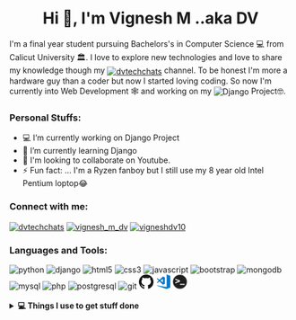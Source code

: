 
<h1 align="center">Hi 👋, I'm Vignesh M ..aka DV</h1>

I'm a final year student pursuing Bachelors's in Computer Science 💻 from Calicut University 🏛. I love to explore new technologies and love to share my knowledge though my
<a href="https://www.youtube.com/c/dvtechchats" target="blank"><img align="center" height="15" width="24" src="https://upload.wikimedia.org/wikipedia/commons/thumb/e/e1/YouTube_play_buttom_icon_%282013-2017%29.svg/1200px-YouTube_play_buttom_icon_%282013-2017%29.svg.png" alt="dvtechchats" height="25" width="35" /></a> channel.
To be honest I'm more a hardware guy than a coder but now I started loving coding. So now I'm currently into Web Development 🕸️ and working on my <img align="center" alt="Django" height="25" width="25" src="https://devicons.github.io/devicon/devicon.git/icons/django/django-original.svg" /> Project🤓.


### Personal Stuffs:

- 💻 I’m currently working on Django Project
- 🌱 I’m currently learning Django
- 👯 I'm looking to collaborate on Youtube.
- ⚡ Fun fact: ... I'm a Ryzen fanboy but I still use my 8 year old Intel Pentium loptop😂


### Connect with me:

<a href="https://www.youtube.com/c/dvtechchats" target="blank"><img align="center" src="https://cdn.jsdelivr.net/npm/simple-icons@3.0.1/icons/youtube.svg" alt="dvtechchats" height="25" width="35" /></a>
<a href="https://instagram.com/vignesh_m_dv" target="blank"><img align="center" src="https://cdn.jsdelivr.net/npm/simple-icons@3.0.1/icons/instagram.svg" alt="vignesh_m_dv" height="25" width="35" /></a>
<a href="https://twitter.com/vigneshdv10" target="blank"><img align="center" src="https://cdn.jsdelivr.net/npm/simple-icons@3.0.1/icons/twitter.svg" alt="vigneshdv10" height="25" width="35" /></a>



### Languages and Tools:

<img src="https://devicons.github.io/devicon/devicon.git/icons/python/python-original.svg" alt="python" width="26" height="26"/> 
<img src="https://devicons.github.io/devicon/devicon.git/icons/django/django-original.svg" alt="django" width="26" height="26"/>
<img src="https://devicons.github.io/devicon/devicon.git/icons/html5/html5-original-wordmark.svg" alt="html5" width="26" height="26"/> 
<img src="https://devicons.github.io/devicon/devicon.git/icons/css3/css3-original-wordmark.svg" alt="css3" width="26" height="26"/>
<img src="https://devicons.github.io/devicon/devicon.git/icons/javascript/javascript-original.svg" alt="javascript" width="26" height="26"/>
<img src="https://devicons.github.io/devicon/devicon.git/icons/bootstrap/bootstrap-plain.svg" alt="bootstrap" width="26" height="26"/>
<img src="https://devicons.github.io/devicon/devicon.git/icons/mongodb/mongodb-original-wordmark.svg" alt="mongodb" width="26" height="26"/>
<img src="https://devicons.github.io/devicon/devicon.git/icons/mysql/mysql-original-wordmark.svg" alt="mysql" width="26" height="26"/>
<img src="https://devicons.github.io/devicon/devicon.git/icons/php/php-original.svg" alt="php" width="26" height="26"/>
<img src="https://devicons.github.io/devicon/devicon.git/icons/postgresql/postgresql-original-wordmark.svg" alt="postgresql" width="26" height="26"/>
<img src="https://www.vectorlogo.zone/logos/git-scm/git-scm-icon.svg" alt="git" width="26" height="26">
<img alt="GitHub" width="26px" src="https://raw.githubusercontent.com/github/explore/78df643247d429f6cc873026c0622819ad797942/topics/github/github.png" />
<img alt="Visual Studio Code" width="26px" src="https://raw.githubusercontent.com/github/explore/80688e429a7d4ef2fca1e82350fe8e3517d3494d/topics/visual-studio-code/visual-studio-code.png" />
<img alt="Terminal" width="26px" src="https://raw.githubusercontent.com/github/explore/80688e429a7d4ef2fca1e82350fe8e3517d3494d/topics/terminal/terminal.png" />

<br />
<br />


<details>	
  <br />
  <summary><b>💻 Things I use to get stuff done</b></summary>
  	<ul>
  	    <li><b>OS:</b> Ubuntu 20.04 | Windows 10</li>
	    <li><b>Laptop: </b> Acer Aspire (Pentium)</li>
  	    <li><b>Browser: </b> Google Chome</li>
	    <li><b>Code Editor:</b> VSCode - My fav editor</li>
	    <li><b>To Stay Updated:</b> Youtube</li>
	    <br />
	</ul>	
</details>